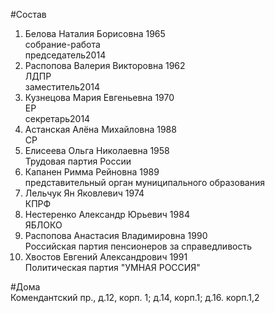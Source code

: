 #Состав  
1. Белова Наталия Борисовна 1965  
    собрание-работа  
    председатель2014  
2. Распопова Валерия Викторовна 1962  
    ЛДПР  
    заместитель2014  
3. Кузнецова Мария Евгеньевна 1970  
    ЕР  
    секретарь2014  
4. Астанская Алёна Михайловна 1988  
    СР  
5. Елисеева Ольга Николаевна 1958  
    Трудовая партия России  
6. Капанен Римма Рейновна 1989  
    представительный орган муниципального образования  
7. Лельчук Ян Яковлевич 1974  
    КПРФ  
8. Нестеренко Александр Юрьевич 1984  
    ЯБЛОКО  
9. Распопова Анастасия Владимировна 1990  
    Российская партия пенсионеров за справедливость  
10. Хвостов Евгений Александрович 1991  
    Политическая партия "УМНАЯ РОССИЯ"  

#Дома  
Комендантский пр., д.12, корп. 1; д.14, корп.1; д.16. корп.1,2  
  
